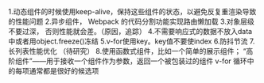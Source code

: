 1.动态组件的时候使用keep-alive，保持这些组件的状态，以避免反复重渲染导致的性能问题
2.异步组件， Webpack 的代码分割功能实现路由懒加载
3.对象层级不要过深， 否则性能就会差。（原因，追踪）
4.不需要响应式的数据不放入data中或者用object.freeze()冻结
5.v-for使用key。key值不要使index
6.防抖节流
7.长列表性能优化 （待研究）
8.使用函数式组件，比如一个简单的展示组件；
  “高阶组件”——用于接收一个组件作为参数，返回一个被包装过的组件
  v-for 循环中的每项通常都是很好的候选项

